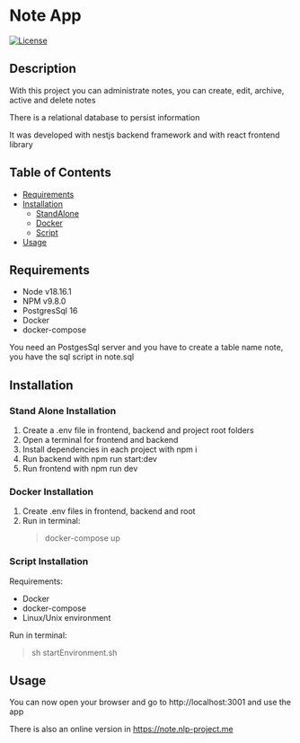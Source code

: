# Note App

[![License](https://img.shields.io/badge/license-MIT-blue.svg)](LICENSE)

## Description

With this project you can administrate notes, you can create, edit, archive, active and delete notes

There is a relational database to persist information

It was developed with nestjs backend framework and with react frontend library

## Table of Contents

- [Requirements](#requirements)
- [Installation](#installation)
  - [StandAlone](#stand-alone-installation)
  - [Docker](#docker-installation)
  - [Script](#script-installation)
- [Usage](#usage)

## Requirements

- Node v18.16.1
- NPM v9.8.0
- PostgresSql 16
- Docker
- docker-compose

You need an PostgesSql server and you have to create a table name note, you have the sql script in note.sql

## Installation

### Stand Alone Installation

1. Create a .env file in frontend, backend and project root folders
2. Open a terminal for frontend and backend
3. Install dependencies in each project with npm i
4. Run backend with npm run start:dev
5. Run frontend with npm run dev

### Docker Installation

1. Create .env files in frontend, backend and root
2. Run in terminal:
   > docker-compose up

### Script Installation

Requirements:

- Docker
- docker-compose
- Linux/Unix environment

Run in terminal:
> sh startEnvironment.sh

## Usage

You can now open your browser and go to http://localhost:3001 and use the app

There is also an online version in https://note.nlp-project.me
